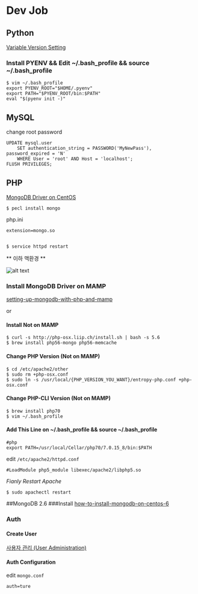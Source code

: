 # Dev Job
## Python
[Variable Version Setting](https://github.com/yyuu/pyenv)
### Install PYENV && Edit ~/.bash_profile && source ~/.bash_profile
	$ vim ~/.bash_profile 
	export PYENV_ROOT="$HOME/.pyenv"
	export PATH="$PYENV_ROOT/bin:$PATH"
	eval "$(pyenv init -)"

## MySQL
change root password

	UPDATE mysql.user
	    SET authentication_string = PASSWORD('MyNewPass'), password_expired = 'N'
	    WHERE User = 'root' AND Host = 'localhost';
	FLUSH PRIVILEGES;

## PHP
[MongoDB Driver on CentOS](https://www.liquidweb.com/kb/how-to-install-the-mongodb-php-driver-extension-on-centos-6/)
	
	$ pecl install mongo
php.ini	
	
	extension=mongo.so
	
	
	$ service httpd restart

** 이하 맥환경 **

![alt text](https://gmyou71.files.wordpress.com/2017/02/e18489e185b3e1848fe185b3e18485e185b5e186abe18489e185a3e186ba-2017-02-20-e1848be185a9e18492e185ae-5-46-16.png?w=680 "MAMP에서 PHP버전 변경하기")

### Install MongoDB Driver on MAMP
[setting-up-mongodb-with-php-and-mamp](http://lukepeters.me/blog/setting-up-mongodb-with-php-and-mamp)

or 

#### Install Not on MAMP
	$ curl -s http://php-osx.liip.ch/install.sh | bash -s 5.6
	$ brew install php56-mongo php56-memcache

#### Change PHP Version (Not on MAMP)
	$ cd /etc/apache2/other
	$ sudo rm +php-osx.conf 
	$ sudo ln -s /usr/local/{PHP_VERSION_YOU_WANT}/entropy-php.conf +php-osx.conf
	
#### Change PHP-CLI Version (Not on MAMP)
	$ brew install php70
	$ vim ~/.bash_profile

#### Add This Line on ~/.bash_profile && source ~/.bash_profile
	#php
	export PATH=/usr/local/Cellar/php70/7.0.15_8/bin:$PATH

edit `/etc/apache2/httpd.conf`

	#LoadModule php5_module libexec/apache2/libphp5.so

*Fianly Restart Apache*
	
	$ sudo apachectl restart

##MongoDB 2.6
###Install
[how-to-install-mongodb-on-centos-6](https://www.liquidweb.com/kb/how-to-install-mongodb-on-centos-6/)
### Auth
#### Create User
[사용자 관리 (User Administration)](http://bloodguy.tistory.com/entry/MongoDB-%EC%82%AC%EC%9A%A9%EC%9E%90-%EA%B4%80%EB%A6%AC-User-Administration)
#### Auth Configuration
edit `mongo.conf`

	auth=ture
